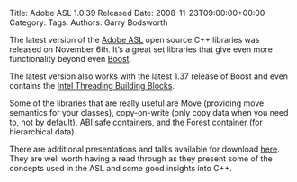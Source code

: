 Title: Adobe ASL 1.0.39 Released
Date: 2008-11-23T09:00:00+00:00
Category: 
Tags: 
Authors: Garry Bodsworth

The latest version of the [Adobe ASL][1] open source C++ libraries was released on November 6th. It&#8217;s a great set libraries that give even more functionality beyond even [Boost][2].

The latest version also works with the latest 1.37 release of Boost and even contains the [Intel Threading Building Blocks][3].

Some of the libraries that are really useful are Move (providing move semantics for your classes), copy-on-write (only copy data when you need to, not by default), ABI safe containers, and the Forest container (for hierarchical data).

There are additional presentations and talks available for download [here][4]. They are well worth having a read through as they present some of the concepts used in the ASL and some good insights into C++.

 [1]: http://stlab.adobe.com/
 [2]: http://www.boost.org
 [3]: http://www.threadingbuildingblocks.org/
 [4]: http://stlab.adobe.com/wiki/index.php/Papers_and_Presentations